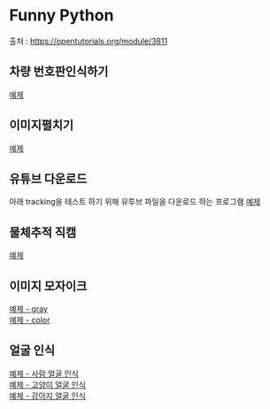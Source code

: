 # Funny Python
출처 : https://opentutorials.org/module/3811

## 차량 번호판인식하기
[예제](license_plate_recognition/README.md)

## 이미지펼치기
[예제](perspective_transform/README.md)

## 유튜브 다운로드
아래 tracking을 테스트 하기 위해 유투브 파일을 다운로드 하는 프로그램 
[예제](youtube_stream_download/README.md)
## 물체추적 직캠
[예제](object_tracking/README.md)

## 이미지 모자이크
[예제 - gray](image_mosaic/kmnist.md) \
[예제 - color](image_mosaic/cifar10.md)

## 얼굴 인식
[예제 - 사람 얼굴 인식](face_detector/face.md) \
[예제 - 고양이 얼굴 인식](cat_face_detector/cat.md) \
[예제 - 강아지 얼굴 인식](dog_face_detector/dog.md)
